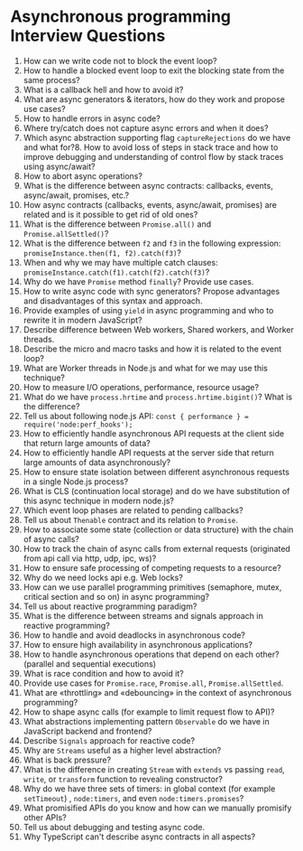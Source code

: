 # Asynchronous programming Interview Questions

1. How can we write code not to block the event loop?
2. How to handle a blocked event loop to exit the blocking state from the same process?
3. What is a callback hell and how to avoid it?
4. What are async generators & iterators, how do they work and propose use cases?
5. How to handle errors in async code?
6. Where try/catch does not capture async errors and when it does?
7. Which async abstraction supporting flag `captureRejections` do we have and what for?8. How to avoid loss of steps in stack trace and how to improve debugging and understanding of control flow by stack traces using async/await?
9. How to abort async operations?
10. What is the difference between async contracts: callbacks, events, async/await, promises, etc.?
11. How async contracts (callbacks, events, async/await, promises) are related and is it possible to get rid of old ones?
12. What is the difference between `Promise.all()` and `Promise.allSettled()`?
13. What is the difference between `f2` and `f3` in the following expression: `promiseInstance.then(f1, f2).catch(f3)`?
14. When and why we may have multiple catch clauses: `promiseInstance.catch(f1).catch(f2).catch(f3)`?
15. Why do we have `Promise` method `finally`? Provide use cases.
16. How to write async code with sync generators? Propose advantages and disadvantages of this syntax and approach.
17. Provide examples of using `yield` in async programming and who to rewrite it in modern JavaScript?
18. Describe difference between Web workers, Shared workers, and Worker threads.
19. Describe the micro and macro tasks and how it is related to the event loop?
20. What are Worker threads in Node.js and what for we may use this technique?
21. How to measure I/O operations, performance, resource usage?
22. What do we have `process.hrtime` and `process.hrtime.bigint()`? What is the difference?
23. Tell us about following node.js API: `const { performance } = require('node:perf_hooks');`
24. How to efficiently handle asynchronous API requests at the client side that return large amounts of data?
25. How to efficiently handle API requests at the server side that return large amounts of data asynchronously?
26. How to ensure state isolation between different asynchronous requests in a single Node.js process?
27. What is CLS (continuation local storage) and do we have substitution of this async technique in modern node.js?
28. Which event loop phases are related to pending callbacks?
29. Tell us about `Thenable` contract and its relation to `Promise`.
30. How to associate some state (collection or data structure) with the chain of async calls?
31. How to track the chain of async calls from external requests (originated from api call via http, udp, ipc, ws)?
32. How to ensure safe processing of competing requests to a resource?
33. Why do we need locks api e.g. Web locks?
34. How can we use parallel programming primitives (semaphore, mutex, critical section and so on) in async programming?
35. Tell us about reactive programming paradigm?
36. What is the difference between streams and signals approach in reactive programming?
37. How to handle and avoid deadlocks in asynchronous code?
38. How to ensure high availability in asynchronous applications?
39. How to handle asynchronous operations that depend on each other? (parallel and sequential executions)
40. What is race condition and how to avoid it?
41. Provide use cases for `Promise.race`, `Promise.all`, `Promise.allSettled`.
42. What are «throttling» and «debouncing» in the context of asynchronous programming?
43. How to shape async calls (for example to limit request flow to API)?
44. What abstractions implementing pattern `Observable` do we have in JavaScript backend and frontend?
45. Describe `Signals` approach for reactive code?
46. Why are `Streams` useful as a higher level abstraction?
47. What is back pressure?
48. What is the difference in creating `Stream` with `extends` vs passing `read`, `write`, or `transform` function to revealing constructor?
49. Why do we have three sets of timers: in global context (for example `setTimeout`) , `node:timers`, and even `node:timers.promises`?
50. What promisified APIs do you know and how can we manually promisify other APIs?
51. Tell us about debugging and testing async code.
52. Why TypeScript can't describe async contracts in all aspects?
